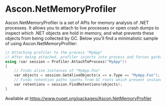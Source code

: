 # Ascon.NetMemoryProfiler
Ascon.NetMemoryProfiler is a set of APIs for memory analysis of .NET processes. It allows you to attach to live processes or open crash dumps to inspect which .NET objects are hold in memory, and what prevents these objects from being collected by GC. Below you'll find a minimalistic sample of using Ascon.NetMemoryProfiler:

```cpp
// Attaching profiler to the process "MyApp"
// After being attached, profiler injects into process and forces garbage collection in it
using (var session = Profiler.AttachToProcess("MyApp"))
{
	// Finds alive instances of "MyApp.Foo"
	var objects = session.GetAliveObjects(x => x.Type == "MyApp.Foo");
	// Finds retention paths (paths from GC roots which prevent instances from being collected)
	var retentions = session.FindRetentions(objects);
}
```
Available at https://www.nuget.org/packages/Ascon.NetMemoryProfiler
